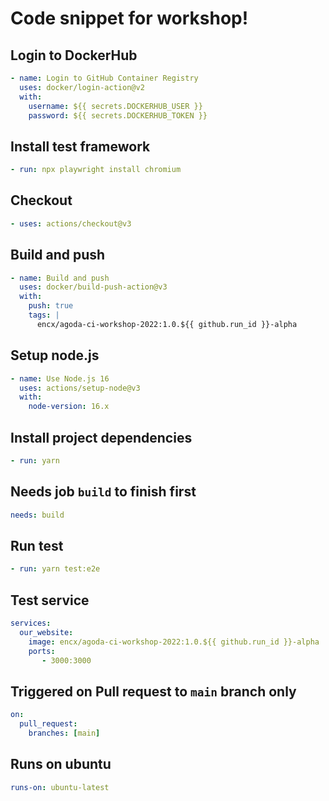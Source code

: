 # Code snippet for workshop!

## Login to DockerHub
```yaml
- name: Login to GitHub Container Registry
  uses: docker/login-action@v2
  with:
    username: ${{ secrets.DOCKERHUB_USER }}
    password: ${{ secrets.DOCKERHUB_TOKEN }}
```

## Install test framework
```yaml
- run: npx playwright install chromium
```

## Checkout
```yaml
- uses: actions/checkout@v3
```

## Build and push
```yaml
- name: Build and push
  uses: docker/build-push-action@v3
  with:
    push: true
    tags: |
      encx/agoda-ci-workshop-2022:1.0.${{ github.run_id }}-alpha
```

## Setup node.js
```yaml
- name: Use Node.js 16
  uses: actions/setup-node@v3
  with:
    node-version: 16.x
```

## Install project dependencies
```yaml
- run: yarn
```

## Needs job `build` to finish first
```yaml
needs: build
```

## Run test
```yaml
- run: yarn test:e2e
```

## Test service
```yaml
services:
  our_website:
    image: encx/agoda-ci-workshop-2022:1.0.${{ github.run_id }}-alpha
    ports:
       - 3000:3000
```

## Triggered on Pull request to `main` branch only
```yaml
on:
  pull_request:
    branches: [main]
```

## Runs on ubuntu
```yaml
runs-on: ubuntu-latest
```